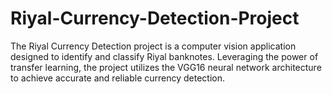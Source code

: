 # Riyal-Currency-Detection-Project
The Riyal Currency Detection project is a computer vision application designed to identify and classify Riyal banknotes. Leveraging the power of transfer learning, the project utilizes the VGG16 neural network architecture to achieve accurate and reliable currency detection.
